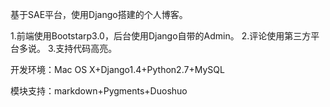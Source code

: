 基于SAE平台，使用Django搭建的个人博客。

1.前端使用Bootstarp3.0，后台使用Django自带的Admin。
2.评论使用第三方平台多说。
3.支持代码高亮。

开发环境：Mac OS X+Django1.4+Python2.7+MySQL

模块支持：markdown+Pygments+Duoshuo